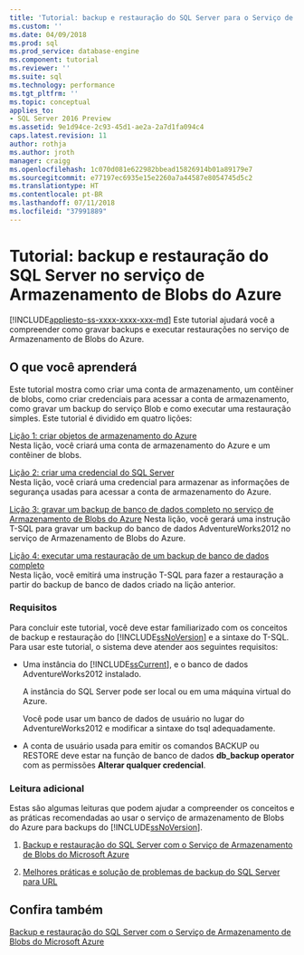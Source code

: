 ```yaml
---
title: 'Tutorial: backup e restauração do SQL Server para o Serviço de Armazenamento de Blobs do Azure | Microsoft Docs'
ms.custom: ''
ms.date: 04/09/2018
ms.prod: sql
ms.prod_service: database-engine
ms.component: tutorial
ms.reviewer: ''
ms.suite: sql
ms.technology: performance
ms.tgt_pltfrm: ''
ms.topic: conceptual
applies_to:
- SQL Server 2016 Preview
ms.assetid: 9e1d94ce-2c93-45d1-ae2a-2a7d1fa094c4
caps.latest.revision: 11
author: rothja
ms.author: jroth
manager: craigg
ms.openlocfilehash: 1c070d081e622982bbead15826914b01a89179e7
ms.sourcegitcommit: e77197ec6935e15e2260a7a44587e8054745d5c2
ms.translationtype: HT
ms.contentlocale: pt-BR
ms.lasthandoff: 07/11/2018
ms.locfileid: "37991889"
---
```

# <a name="tutorial-sql-server-backup-and-restore-to-azure-blob-storage-service"></a>Tutorial: backup e restauração do SQL Server no serviço de Armazenamento de Blobs do Azure
[!INCLUDE[appliesto-ss-xxxx-xxxx-xxx-md](../includes/appliesto-ss-xxxx-xxxx-xxx-md.md)]
Este tutorial ajudará você a compreender como gravar backups e executar restaurações no serviço de Armazenamento de Blobs do Azure.  
  
## <a name="what-you-will-learn"></a>O que você aprenderá  
Este tutorial mostra como criar uma conta de armazenamento, um contêiner de blobs, como criar credenciais para acessar a conta de armazenamento, como gravar um backup do serviço Blob e como executar uma restauração simples. Este tutorial é dividido em quatro lições:  
  
[Lição 1: criar objetos de armazenamento do Azure](http://msdn.microsoft.com/library/74edd1fd-ab00-46f7-9e29-7ba3f1a446c5)  
Nesta lição, você criará uma conta de armazenamento do Azure e um contêiner de blobs.  
  
[Lição 2: criar uma credencial do SQL Server](http://msdn.microsoft.com/library/64f8805c-1ddc-4c96-a47c-22917d12e1ab)  
Nesta lição, você criará uma credencial para armazenar as informações de segurança usadas para acessar a conta de armazenamento do Azure.  
  
[Lição 3: gravar um backup de banco de dados completo no serviço de Armazenamento de Blobs do Azure](https://technet.microsoft.com/en-us/library/jj720552\(v=sql.110\).aspx)  
Nesta lição, você gerará uma instrução T-SQL para gravar um backup do banco de dados AdventureWorks2012 no serviço de Armazenamento de Blobs do Azure.  
  
[Lição 4: executar uma restauração de um backup de banco de dados completo](http://msdn.microsoft.com/library/580f76e6-9802-4abc-9043-db6de592c733)  
Nesta lição, você emitirá uma instrução T-SQL para fazer a restauração a partir do backup de banco de dados criado na lição anterior.  
  
### <a name="requirements"></a>Requisitos  
Para concluir este tutorial, você deve estar familiarizado com os conceitos de backup e restauração do [!INCLUDE[ssNoVersion](../includes/ssnoversion-md.md)] e a sintaxe do T-SQL. Para usar este tutorial, o sistema deve atender aos seguintes requisitos:  
  
-   Uma instância do [!INCLUDE[ssCurrent](../includes/sscurrent-md.md)], e o banco de dados AdventureWorks2012 instalado.  
  
    A instância do SQL Server pode ser local ou em uma máquina virtual do Azure.  
  
    Você pode usar um banco de dados de usuário no lugar do AdventureWorks2012 e modificar a sintaxe do tsql adequadamente.  
  
-   A conta de usuário usada para emitir os comandos BACKUP ou RESTORE deve estar na função de banco de dados **db_backup operator** com as permissões **Alterar qualquer credencial**.  
  
### <a name="additional-reading"></a>Leitura adicional  
Estas são algumas leituras que podem ajudar a compreender os conceitos e as práticas recomendadas ao usar o serviço de armazenamento de Blobs do Azure para backups do [!INCLUDE[ssNoVersion](../includes/ssnoversion-md.md)].  
  
1.  [Backup e restauração do SQL Server com o Serviço de Armazenamento de Blobs do Microsoft Azure](../relational-databases/backup-restore/sql-server-backup-and-restore-with-microsoft-azure-blob-storage-service.md)  
  
2.  [Melhores práticas e solução de problemas de backup do SQL Server para URL](../relational-databases/backup-restore/sql-server-backup-to-url-best-practices-and-troubleshooting.md)  
  
## <a name="see-also"></a>Confira também  
[Backup e restauração do SQL Server com o Serviço de Armazenamento de Blobs do Microsoft Azure](../relational-databases/backup-restore/sql-server-backup-and-restore-with-microsoft-azure-blob-storage-service.md)

